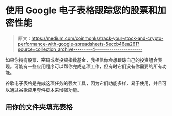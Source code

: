 # 使用 Google 电子表格跟踪您的股票和加密性能

> 原文：<https://medium.com/coinmonks/track-your-stock-and-crypto-performance-with-google-spreadsheets-5eccb46ea261?source=collection_archive---------4----------------------->

如果你持有股票、密码或者投资指数基金，我相信你会想跟踪自己的投资组合表现。可能有一些应用程序可以帮你完成这项工作，但有时它们没有你需要的所有功能。

谷歌电子表格是完成这项任务的强大工具，因为它们功能多样，易于使用，并且可以通过谷歌应用套件脚本来增强功能。

## 用你的文件夹填充表格